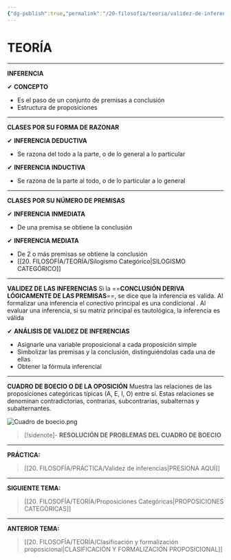 ```yaml
---
{"dg-publish":true,"permalink":"/20-filosofia/teoria/validez-de-inferencias/","tags":["Filosofía","Lógica","Teoría"]}
---
```


# TEORÍA
---
**INFERENCIA**

✔ **CONCEPTO**
- Es el paso de un conjunto de premisas a conclusión
- Estructura de proposiciones

---
**CLASES POR SU FORMA DE RAZONAR**

✔ **INFERENCIA DEDUCTIVA**
- Se razona del todo a la parte, o de lo general a lo particular

✔ **INFERENCIA INDUCTIVA**
- Se razona de la parte al todo, o de lo particular a lo general 

---
**CLASES POR SU NÚMERO DE PREMISAS**

✔ **INFERENCIA INMEDIATA**
- De una premisa se obtiene la conclusión

✔ **INFERENCIA MEDIATA**
- De 2 o más premisas se obtiene la conclusión
- [[20. FILOSOFÍA/TEORÍA/Silogismo Categórico\|SILOGISMO CATEGÓRICO]]

---
**VALIDEZ DE LAS INFERENCIAS**
Si la ==**CONCLUSIÓN DERIVA LÓGICAMENTE DE LAS PREMISAS**==, se dice que la inferencia es valida.
Al formalizar una inferencia el conectivo principal es una condicional .
Al evaluar una inferencia, si su matriz principal es tautológica, la inferencia es válida

✔ **ANÁLISIS DE VALIDEZ DE INFERENCIAS**
- Asignarle una variable proposicional a cada proposición simple
- Simbolizar las premisas y la conclusión, distinguiéndolas cada una de ellas
- Obtener la fórmula inferencial





---
**CUADRO DE BOECIO O DE LA OPOSICIÓN**
Muestra las relaciones de las proposiciones categóricas típicas (A, E, I, O) entre sí.
Estas relaciones se denominan contradictorias, contrarias, subcontrarias, subalternas y subalternantes. 

![Cuadro de boecio.png](/img/user/1.%20ELEMENTOS%20GR%C3%81FICOS/Cuadro%20de%20boecio.png)

>[!sidenote]- **RESOLUCIÓN DE PROBLEMAS DEL CUADRO DE BOECIO** 
>

---
**PRÁCTICA:** 
>[[20. FILOSOFÍA/PRÁCTICA/Validez de inferencias\|PRESIONA AQUÍ]]

---
**SIGUIENTE TEMA:** 
>[[20. FILOSOFÍA/TEORÍA/Proposiciones Categóricas\|PROPOSICIONES CATEGÓRICAS]]

---
**ANTERIOR TEMA:** 
>[[20. FILOSOFÍA/TEORÍA/Clasificación y formalización proposicional\|CLASIFICACIÓN Y FORMALIZACIÓN PROPOSICIONAL]]

